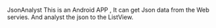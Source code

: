 JsonAnalyst
This is an Android APP , It can get Json data from the Web servies. And analyst the json to the ListView.
